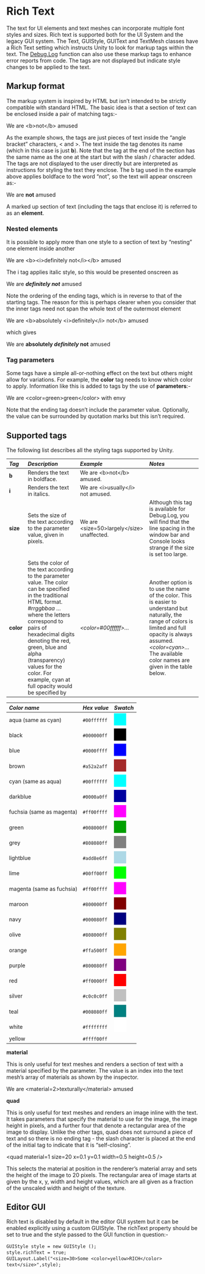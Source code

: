 <h1>Rich Text</h1>
<!--BeginSwitchLink--><!--EndSwitchLink-->
<div class="clear"></div>

<p>The text for UI elements and text meshes can incorporate multiple font styles and sizes. Rich text is supported both for the UI System and the legacy GUI system. The Text, GUIStyle, GUIText and TextMesh classes have a <span class="doc-keyword">Rich Text</span> setting which instructs Unity to look for markup tags within the text. The <a href="../ScriptReference/Debug.Log.html">Debug.Log</a> function can also use these markup tags to enhance error reports from code. The tags are not displayed but indicate style changes to be applied to the text.</p>

<h2>Markup format</h2>

<p>The markup system is inspired by HTML but isn’t intended to be strictly compatible with standard HTML. The basic idea is that a section of text can be enclosed inside a pair of matching tags:-</p>

<p>   We are &lt;b&gt;not&lt;/b&gt; amused</p>

<p>As the example shows, the tags are just pieces of text inside the “angle bracket” characters, &lt; and &gt;. The text inside the tag denotes its name (which in this case is just <strong>b</strong>). Note that the tag at the end of the section has the same name as the one at the start but with the slash / character added. The tags are not displayed to the user directly but are interpreted as instructions for styling the text they enclose. The b tag used in the example above applies boldface to the word “not”, so the text will appear onscreen as:-</p>

<p>   We are <strong>not</strong> amused</p>

<p>A marked up section of text (including the tags that enclose it) is referred to as an <strong>element</strong>.</p>

<h3>Nested elements</h3>

<p>It is possible to apply more than one style to a section of text by “nesting” one element inside another</p>

<p>   We are &lt;b&gt;&lt;i&gt;definitely not&lt;/i&gt;&lt;/b&gt; amused</p>

<p>The i tag applies italic style, so this would be presented onscreen as</p>

<p>   We are <strong><em>definitely not</em></strong> amused</p>

<p>Note the ordering of the ending tags, which is in reverse to that of the starting tags. The reason for this is perhaps clearer when you consider that the inner tags need not span the whole text of the outermost element</p>

<p>   We are &lt;b&gt;absolutely &lt;i&gt;definitely&lt;/i&gt; not&lt;/b&gt; amused</p>

<p>which gives</p>

<p>   We are <strong>absolutely <em>definitely</em> not</strong> amused</p>

<h3>Tag parameters</h3>

<p>Some tags have a simple all-or-nothing effect on the text but others might allow for variations. For example, the <strong>color</strong> tag needs to know which color to apply. Information like this is added to tags by the use of <strong>parameters</strong>:-</p>

<p>   We are &lt;color=green&gt;green&lt;/color&gt; with envy</p>

<p>Note that the ending tag doesn’t include the parameter value. Optionally, the value can be surrounded by quotation marks but this isn’t required.</p>

<h2>Supported tags</h2>

<p>The following list describes all the styling tags supported by Unity.</p>

<table>
<colgroup>
<col style="text-align:left;">
<col style="text-align:left;">
<col style="text-align:left;">
</colgroup>

<thead>
<tr>
	<th style="text-align:left;"><strong><em>Tag</em></strong></th>
	<th style="text-align:left;"><strong><em>Description</em></strong></th>
	<th style="text-align:left;"><strong><em>Example</em></strong></th>
	<th style="text-align:left;"><strong><em>Notes</em></strong></th>
</tr>
</thead>

<tbody>
<tr>
	<td style="text-align:left;"><strong>b</strong></td>
	<td style="text-align:left;">Renders the text in boldface.</td>
	<td style="text-align:left;">   We are &lt;b&gt;not&lt;/b&gt; amused.</td>
	<td style="text-align:left;"></td>
</tr>
<tr>
	<td style="text-align:left;"><strong>i</strong></td>
	<td style="text-align:left;">Renders the text in italics.</td>
	<td style="text-align:left;">   We are &lt;i&gt;usually&lt;/i&gt; not amused.</td>
	<td style="text-align:left;"></td>
</tr>
<tr>
	<td style="text-align:left;"><strong>size</strong></td>
	<td style="text-align:left;">Sets the size of the text according to the parameter value, given in pixels.</td>
	<td style="text-align:left;">   We are &lt;size=50&gt;largely&lt;/size&gt; unaffected.</td>
	<td style="text-align:left;">Although this tag is available for Debug.Log, you will find that the line spacing in the window bar and Console looks strange if the size is set too large.</td>
</tr>
<tr>
	<td style="text-align:left;"><strong>color</strong></td>
	<td style="text-align:left;">Sets the color of the text according to the parameter value. The color can be specified in the traditional HTML format. <em>   #rrggbbaa</em> …where the letters correspond to pairs of hexadecimal digits denoting the red, green, blue and alpha (transparency) values for the color. For example, cyan at full opacity would be specified by</td>
	<td style="text-align:left;"><em>   &lt;color=#00ffffff&gt;…</em></td>
	<td style="text-align:left;">Another option is to use the name of the color. This is easier to understand but naturally, the range of colors is limited and full opacity is always assumed. <em>   &lt;color=cyan&gt;…</em> The available color names are given in the table below.</td>
</tr>
</tbody>
</table>

<table>
<colgroup>
<col style="text-align:left;">
<col style="text-align:left;">
</colgroup>

<thead>
<tr>
	<th style="text-align:left;"><strong><em>Color name</em></strong></th>
	<th style="text-align:left;"><strong><em>Hex value</em></strong></th>
	<th style="text-align:left;"><strong><em>Swatch</em></strong></th>
</tr>
</thead>

<tbody>
<tr>
	<td style="text-align:left;">aqua (same as cyan)</td>
	<td style="text-align:left;"><code>#00ffffff</code></td>
	<td style="text-align:left;"><img src="Main/CyanSwatch.png" alt=""></td>
</tr>
<tr>
	<td style="text-align:left;">black</td>
	<td style="text-align:left;"><code>#000000ff</code></td>
	<td style="text-align:left;"><img src="Main/BlackSwatch.png" alt=""></td>
</tr>
<tr>
	<td style="text-align:left;">blue</td>
	<td style="text-align:left;"><code>#0000ffff</code></td>
	<td style="text-align:left;"><img src="Main/BlueSwatch.png" alt=""></td>
</tr>
<tr>
	<td style="text-align:left;">brown</td>
	<td style="text-align:left;"><code>#a52a2aff</code></td>
	<td style="text-align:left;"><img src="Main/BrownSwatch.png" alt=""></td>
</tr>
<tr>
	<td style="text-align:left;">cyan (same as aqua)</td>
	<td style="text-align:left;"><code>#00ffffff</code></td>
	<td style="text-align:left;"><img src="Main/CyanSwatch.png" alt=""></td>
</tr>
<tr>
	<td style="text-align:left;">darkblue</td>
	<td style="text-align:left;"><code>#0000a0ff</code></td>
	<td style="text-align:left;"><img src="Main/DarkblueSwatch.png" alt=""></td>
</tr>
<tr>
	<td style="text-align:left;">fuchsia (same as magenta)</td>
	<td style="text-align:left;"><code>#ff00ffff</code></td>
	<td style="text-align:left;"><img src="Main/MagentaSwatch.png" alt=""></td>
</tr>
<tr>
	<td style="text-align:left;">green</td>
	<td style="text-align:left;"><code>#008000ff</code></td>
	<td style="text-align:left;"><img src="Main/GreenSwatch.png" alt=""></td>
</tr>
<tr>
	<td style="text-align:left;">grey</td>
	<td style="text-align:left;"><code>#808080ff</code></td>
	<td style="text-align:left;"><img src="Main/GreySwatch.png" alt=""></td>
</tr>
<tr>
	<td style="text-align:left;">lightblue</td>
	<td style="text-align:left;"><code>#add8e6ff</code></td>
	<td style="text-align:left;"><img src="Main/LightblueSwatch.png" alt=""></td>
</tr>
<tr>
	<td style="text-align:left;">lime</td>
	<td style="text-align:left;"><code>#00ff00ff</code></td>
	<td style="text-align:left;"><img src="Main/LimeSwatch.png" alt=""></td>
</tr>
<tr>
	<td style="text-align:left;">magenta (same as fuchsia)</td>
	<td style="text-align:left;"><code>#ff00ffff</code></td>
	<td style="text-align:left;"><img src="Main/MagentaSwatch.png" alt=""></td>
</tr>
<tr>
	<td style="text-align:left;">maroon</td>
	<td style="text-align:left;"><code>#800000ff</code></td>
	<td style="text-align:left;"><img src="Main/MaroonSwatch.png" alt=""></td>
</tr>
<tr>
	<td style="text-align:left;">navy</td>
	<td style="text-align:left;"><code>#000080ff</code></td>
	<td style="text-align:left;"><img src="Main/NavySwatch.png" alt=""></td>
</tr>
<tr>
	<td style="text-align:left;">olive</td>
	<td style="text-align:left;"><code>#808000ff</code></td>
	<td style="text-align:left;"><img src="Main/OliveSwatch.png" alt=""></td>
</tr>
<tr>
	<td style="text-align:left;">orange</td>
	<td style="text-align:left;"><code>#ffa500ff</code></td>
	<td style="text-align:left;"><img src="Main/OrangeSwatch.png" alt=""></td>
</tr>
<tr>
	<td style="text-align:left;">purple</td>
	<td style="text-align:left;"><code>#800080ff</code></td>
	<td style="text-align:left;"><img src="Main/PurpleSwatch.png" alt=""></td>
</tr>
<tr>
	<td style="text-align:left;">red</td>
	<td style="text-align:left;"><code>#ff0000ff</code></td>
	<td style="text-align:left;"><img src="Main/RedSwatch.png" alt=""></td>
</tr>
<tr>
	<td style="text-align:left;">silver</td>
	<td style="text-align:left;"><code>#c0c0c0ff</code></td>
	<td style="text-align:left;"><img src="Main/SilverSwatch.png" alt=""></td>
</tr>
<tr>
	<td style="text-align:left;">teal</td>
	<td style="text-align:left;"><code>#008080ff</code></td>
	<td style="text-align:left;"><img src="Main/TealSwatch.png" alt=""></td>
</tr>
<tr>
	<td style="text-align:left;">white</td>
	<td style="text-align:left;"><code>#ffffffff</code></td>
	<td style="text-align:left;"><img src="Main/WhiteSwatch.png" alt=""></td>
</tr>
<tr>
	<td style="text-align:left;">yellow</td>
	<td style="text-align:left;"><code>#ffff00ff</code></td>
	<td style="text-align:left;"><img src="../Main/YellowSwatch.png" alt=""></td>
</tr>
</tbody>
</table>

<p><strong>material</strong></p>

<p>This is only useful for text meshes and renders a section of text with a material specified by the parameter. The value is an index into the text mesh’s array of materials as shown by the inspector.</p>

<p>   We are &lt;material=2&gt;texturally&lt;/material&gt; amused</p>

<p><strong>quad</strong></p>

<p>This is only useful for text meshes and renders an image inline with the text. It takes parameters that specify the material to use for the image, the image height in pixels, and a further four that denote a rectangular area of the image to display. Unlike the other tags, quad does not surround a piece of text and so there is no ending tag - the slash character is placed at the end of the initial tag to indicate that it is “self-closing”.</p>

<p>   &lt;quad material=1 size=20 x=0.1 y=0.1 width=0.5 height=0.5 /&gt;</p>

<p>This selects the material at position in the renderer’s material array and sets the height of the image to 20 pixels. The rectangular area of image starts at given by the x, y, width and height values, which are all given as a fraction of the unscaled width and height of the texture.</p>

<h2>Editor GUI</h2>

<p>Rich text is disabled by default in the editor GUI system but it can be enabled explicitly using a custom GUIStyle. The richText property should be set to true and the style passed to the GUI function in question:-</p>

<pre><code>GUIStyle style = new GUIStyle ();
style.richText = true;
GUILayout.Label(&quot;&lt;size=30&gt;Some &lt;color=yellow&gt;RICH&lt;/color&gt; text&lt;/size&gt;&quot;,style);
</code></pre>
